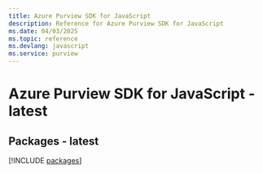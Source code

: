 ```yaml
---
title: Azure Purview SDK for JavaScript
description: Reference for Azure Purview SDK for JavaScript
ms.date: 04/03/2025
ms.topic: reference
ms.devlang: javascript
ms.service: purview
---
```

# Azure Purview SDK for JavaScript - latest
## Packages - latest
[!INCLUDE [packages](purview-index.md)]